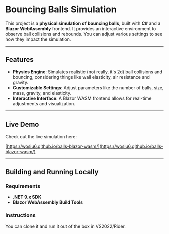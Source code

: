# Bouncing Balls Simulation

This project is a **physical simulation of bouncing balls**, built with **C\#** and a **Blazor WebAssembly** frontend. It provides an interactive environment to observe ball collisions and rebounds. You can adjust various settings to see how they impact the simulation.

-----

## Features

  * **Physics Engine**: Simulates realistic (not really, it's 2d) ball collisions and bouncing, considering things like wall elasticity, air resistance and gravity.
  * **Customizable Settings**: Adjust parameters like the number of balls, size, mass, gravity, and elasticity.
  * **Interactive Interface**: A Blazor WASM frontend allows for real-time adjustments and visualization.

-----

## Live Demo

Check out the live simulation here:

[https://wosiu6.github.io/balls-blazor-wasm/](https://wosiu6.github.io/balls-blazor-wasm/)

-----

## Building and Running Locally

### Requirements

  * **.NET 9.x SDK**
  * **Blazor WebAssembly Build Tools**

### Instructions

You can clone it and run it out of the box in VS2022/Rider.

